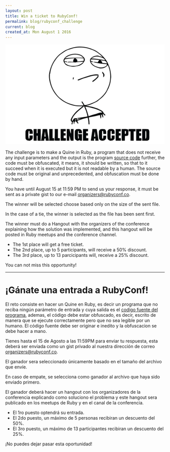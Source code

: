 ```yaml
---
layout: post
title: Win a ticket to RubyConf!
permalink: blog/rubyconf_challenge
current: blog
created_at: Mon August 1 2016
---
```


![Challenge Accepted](/img/blog/challenge-accepted.jpg)

The challenge is to make a Quine in Ruby, a program that does not receive any input parameters and the output is the program [source code](https://en.wikipedia.org/wiki/Quine_(computing)) further, the code must be obfuscated, it means, it should be written, so that to it succeed when it is executed but it is not readable by a human. The source code must be original and unprecedented, and obfuscation must be done by hand.

You have until August 15 at 11:59 PM to send us your response, it must be sent as a private gist to our e-mail <a mailto="organizers@rubyconf.co">organizers@rubyconf.co</a>.

The winner will be selected choose based only on the size of the sent file.

In the case of a tie, the winner is selected as the file has been sent first.

The winner must do a Hangout with the organizers of the conference explaining how the solution was implemented, and this hangout will be posted in Ruby meetups and the conference channel.

* The 1st place will get a free ticket.
* The 2nd place, up to 5 participants, will receive a 50% discount.
* The 3rd place, up to 13 parcicipants will, receive a 25% discount.

You can not miss this opportunity!

* * *

# ¡Gánate una entrada a RubyConf!

El reto consiste en hacer un Quine en Ruby, es decir un programa que no reciba ningún parámetro de entrada y cuya salida es el [codigo fuente del programa](https://en.wikipedia.org/wiki/Quine_(computing)), ademas, el código debe estar obfuscado, es decir, escrito de manera que se ejecute correctamente pero que no sea legible por un humano. El código fuente debe ser originar e inedito y la obfuscacion se debe hacer a mano.

Tienes hasta el 15 de Agosto a las 11:59PM para enviar tu respuesta, esta deberá ser enviada como un gist privado al nuestra dirección de correo <a mailto="organizers@rubyconf.co">organizers@rubyconf.co</a>.

El ganador sera seleccionado únicamente basado en el tamaño del archivo que envíe.

En caso de empate, se selecciona como ganador al archivo que haya sido enviado primero.

El ganador deberá hacer un hangout con los organizadores de la conferencia explicando como soluciono el problema y este hangout sera publicado en los meetups de Ruby y en el canal de la conferencia.

* El 1ro puesto optendrá su entrada.
* El 2do puesto, un máximo de 5 personas recibiran un descuento del 50%.
* El 3ro puesto, un máximo de 13 participantes recibiran un descuento del 25%.

¡No puedes dejar pasar esta oportunidad!

